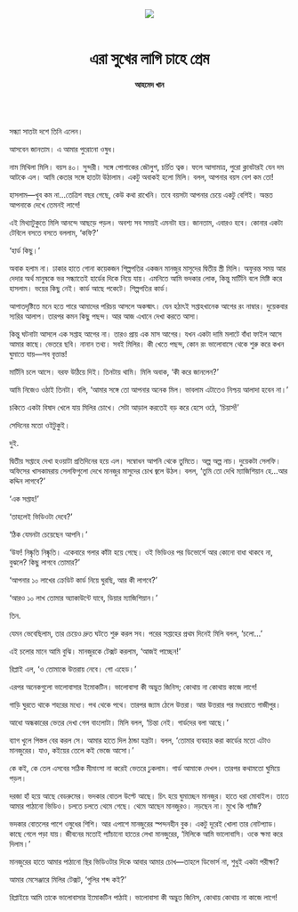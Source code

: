 <div align=center>
<img src=https://images.prothomalo.com/prothomalo-bangla/2021-01/1d75151c-eff9-4e9f-ac28-aebc4618d00f/palo_bangla_og.png />
<br><br>
<h1>এরা সুখের লাগি চাহে প্রেম</h1> 
<h4>আহমেদ খান</h4>
<br><br>
</div>

সন্ধ্যা সাতটা দশে তিনি এলেন।

আসবেন জানতাম। এ আমার পুরোনো ওষুধ।

নাম মিথিলা মিলি। বয়স ৪০। সুন্দরী। সঙ্গে পোশাকের জৌলুশ, চর্চিত ত্বক। ফলে আসামাত্র, পুরো ক্লাবটারই যেন দম আটকে এল। আমি কেতার সঙ্গে হাতটা উঠালাম। একটু অবাকই হলো মিলি। বলল, আপনার বয়স বেশ কম তো!

হাসলাম—খুব কম না...তেত্রিশ বছর গেছে, কেউ কথা রাখেনি। তবে বয়সটা আপনার চেয়ে একটু বেশিই। অন্তত আপনাকে দেখে তেমনই লাগে!

এই মিথ্যাটুকুতে মিলি আনন্দে আছড়ে পড়ল। অবশ্য সব সময়ই এমনটা হয়। জানতাম, এবারও হবে। কোনার একটা টেবিলে বসতে বসতে বললাম, ‘কফি?’

‘হার্ড কিছু।’

অবাক হলাম না। ঢাকার হাতে গোনা কয়েকজন শিল্পপতির একজন মানজুর মাসুদের দ্বিতীয় স্ত্রী মিলি। অফুরন্ত সময় আর দেদার অর্থ মানুষকে ভর সন্ধ্যাতেই হার্ডের দিকে নিয়ে যায়। এমনিতে আমি ভদকার লোক, কিন্তু মার্টিনি বলে মিষ্টি করে হাসলাম। ভয়ের কিছু নেই। কার্ড আছে পকেটে। শিল্পপতির কার্ড।

আপাতদৃষ্টিতে মনে হতে পারে আমাদের পরিচয় আসলে অকস্মাৎ। যেন হঠাৎই সপ্তাহখানেক আগের রং নাম্বার। দুয়েকবার স্যরির আলাপ। তারপর কমন কিছু পছন্দ। আর আজ এখানে দেখা করতে আসা।

কিন্তু ঘটনাটা আসলে এক সপ্তাহ আগের না। তারও প্রায় এক মাস আগের। যখন একটা দামি মলাটে বাঁধা ফাইল আসে আমার কাছে। ভেতরে ছবি। নানান তথ্য। সবই মিলির। কী খেতে পছন্দ, কোন রং ভালোবাসে থেকে শুরু করে কখন ঘুমাতে যায়—সব বৃত্তান্ত!

মার্টিনি চলে আসে। বরফ উঠিয়ে দিই। তিনটায় থামি। মিলি অবাক, ‘কী করে জানলেন?’

আমি নিজেও ওঠাই তিনটা। বলি, ‘আমার সঙ্গে তো আপনার অনেক মিল। ভাবলাম এটাতেও নিশ্চয় আলাদা হবেন না।’

চকিতে একটা বিষাদ খেলে যায় মিলির চোখে। সেটা আড়াল করতেই বড় করে হেসে ওঠে, ‘চিয়ার্স!’

সেদিনের মতো ওইটুকুই।

দুই.

দ্বিতীয় সপ্তাহে দেখা হওয়াটা প্রতিদিনের হয়ে এল। সম্বোধন আপনি থেকে তুমিতে। অল্প অল্প নাচ। দুয়েকটা সেলফি। অফিসের খাসকামরায় সেলফিগুলো দেখে মানজুর মাসুদের চোখ জ্বলে উঠল। বলল, ‘তুমি তো দেখি ম্যাজিশিয়ান হে...আর কদ্দিন লাগবে?’

‘এক সপ্তাহ!’

‘তাহলেই ভিডিওটা দেবে?’

‘ঠিক যেমনটা চেয়েছেন আপনি।’

‘উফ! নিষ্কৃতি নিষ্কৃতি। একেবারে গলার কাঁটা হয়ে গেছে। ওই ভিডিওর পর ডিভোর্সে আর কোনো বাধা থাকবে না, বুঝলে? কিছু লাগবে তোমার?’

‘আপনার ১০ লাখের ক্রেডিট কার্ড নিয়ে ঘুরছি, আর কী লাগবে?’

‘আরও ১০ লাখ তোমার অ্যাকাউন্টে যাবে, ডিয়ার ম্যাজিশিয়ান।’

তিন.

যেমন ভেবেছিলাম, তার চেয়েও দ্রুত ঘটতে শুরু করল সব। পরের সপ্তাহের প্রথম দিনেই মিলি বলল, ‘চলো...’

এই চলোর মানে আমি বুঝি। মানজুরকে টেক্সট করলাম, ‘আজই পাচ্ছেন!’

রিপ্লাই এল, ‘ও তোমাকে উত্তরায় নেবে। গো এহেড।’

এরপর অনেকগুলো ভালোবাসার ইমোকটিন। ভালোবাসা কী অদ্ভুত জিনিস; কোথায় না কোথায় কাজে লাগে! 

গাড়ি ঘুরতে থাকে শহরের মধ্যে। পথ থেকে পথে। তারপর জ্যাম ঠেলে উত্তরা। আর উত্তরার পর মধ্যরাতে গাজীপুর।

আধো অন্ধকারের ভেতর দেখা গেল বাংলোটা। মিলি বলল, ‘চিন্তা নেই। গার্ডদের বলা আছে।’

ব্যাগ খুলে পিস্তল বের করল সে। আমার হাতে দিল ঠান্ডা যন্ত্রটা। বলল, ‘তোমার ব্যবহার করা কার্ডের মতো এটাও মানজুরের। যাও, কইয়ের তেলে কই ভেজে আসো।’

কে কই, কে তেল এসবের সঠিক মীমাংসা না করেই ভেতরে ঢুকলাম। গার্ড আমাকে দেখল। তারপর কথামতো ঘুমিয়ে পড়ল।

দরজা হাঁ হয়ে আছে বেডরুমের। ভদকার বোতল উল্টে আছে। চিৎ হয়ে ঘুমাচ্ছেন মানজুর। হাতে ধরা মোবাইল। তাতে আমার পাঠানো ভিডিও। চলতে চলতে থেমে গেছে। থেমে আছেন মানজুরও। নড়ছেন না। মুখে কি গ্যাঁজ?

ভদকার বোতলের পাশে ওষুধের শিশি। আর এপাশে মানজুরের স্পন্দনহীন বুক। একটু দূরেই খোলা তার নোটপ্যাড। কাছে গেলে পড়া যায়। জীবনের মতোই প্যাঁচানো হাতের লেখা মানজুরের, ‘মিলিকে আমি ভালোবাসি। ওকে ক্ষমা করে দিলাম।’

মানজুরের হাতে আমার পাঠানো স্থির ভিডিওটার দিকে আবার আমার চোখ—তাহলে ডিভোর্স না, শুধুই একটা পরীক্ষা?

আমার মেসেঞ্জারে মিলির টেক্সট, ‘গুলির শব্দ কই?’

রিপ্লাইয়ে আমি তাকে ভালোবাসার ইমোকটিন পাঠাই। ভালোবাসা কী অদ্ভুত জিনিস, কোথায় কোথায় না কাজে লাগে!

